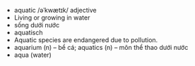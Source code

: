 
- aquatic	/əˈkwætɪk/	adjective	
- Living or growing in water	
- sống dưới nước	
- aquatisch
- Aquatic species are endangered due to pollution.	
- aquarium (n) – bể cá; aquatics (n) – môn thể thao dưới nước	
- aqua (water)